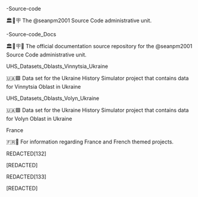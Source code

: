 
-Source-code

🏛️💾️🪧️ The @seanpm2001 Source Code administrative unit.

-Source-code_Docs

🏛️💾️🪧️📖️ The official documentation source repository for the @seanpm2001 Source Code administrative unit.

UHS_Datasets_Oblasts_Vinnytsia_Ukraine

🇺🇦️🟩️ Data set for the Ukraine History Simulator project that contains data for Vinnytsia Oblast in Ukraine

UHS_Datasets_Oblasts_Volyn_Ukraine

🇺🇦️🟩️ Data set for the Ukraine History Simulator project that contains data for Volyn Oblast in Ukraine

France

🇫🇷️🥖️ For information regarding France and French themed projects. 

REDACTED[132]

[REDACTED]

REDACTED[133]

[REDACTED]

